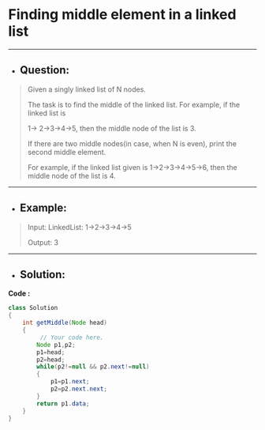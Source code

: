 # Finding middle element in a linked list
---
- ## Question:
> Given a singly linked list of N nodes.
> 
> The task is to find the middle of the linked list. For example, if the linked list is
> 
> 1-> 2->3->4->5, then the middle node of the list is 3.
> 
> If there are two middle nodes(in case, when N is even), print the second middle element.
> 
> For example, if the linked list given is 1->2->3->4->5->6, then the middle node of the list is 4.
---
- ## Example:
> Input:
LinkedList: 1->2->3->4->5
>
> Output: 3 
---
- ## Solution:
**Code :**
```java
class Solution
{
    int getMiddle(Node head)
    {
         // Your code here.
        Node p1,p2;
        p1=head;
        p2=head;
        while(p2!=null && p2.next!=null)
        {
            p1=p1.next;
            p2=p2.next.next;
        }
        return p1.data;
    }
}
